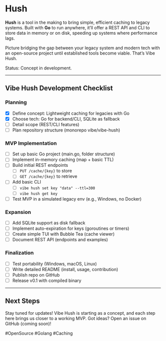 # Hush

**Hush** is a tool in the making to bring simple, efficient caching to legacy systems. Built with **Go** to run anywhere, it’ll offer a REST API and CLI to store data in memory or on disk, speeding up systems where performance lags.

Picture bridging the gap between your legacy system and modern tech with an open-source project until established tools become viable. That’s Vibe Hush.

Status: Concept in development.

---

## Vibe Hush Development Checklist

### Planning
- [x] Define concept: Lightweight caching for legacies with Go
- [x] Choose tech: Go for backend/CLI, SQLite as fallback
- [ ] Detail scope (REST/CLI features)
- [ ] Plan repository structure (monorepo vibe/vibe-hush)

### MVP Implementation
- [ ] Set up basic Go project (main.go, folder structure)
- [ ] Implement in-memory caching (map + basic TTL)
- [ ] Build initial REST endpoints
  - [ ] `PUT /cache/{key}` to store
  - [ ] `GET /cache/{key}` to retrieve
- [ ] Add basic CLI
  - [ ] `vibe hush set key "data" --ttl=300`
  - [ ] `vibe hush get key`
- [ ] Test MVP in a simulated legacy env (e.g., Windows, no Docker)

### Expansion
- [ ] Add SQLite support as disk fallback
- [ ] Implement auto-expiration for keys (goroutines or timers)
- [ ] Create simple TUI with Bubble Tea (cache viewer)
- [ ] Document REST API (endpoints and examples)

### Finalization
- [ ] Test portability (Windows, macOS, Linux)
- [ ] Write detailed README (install, usage, contribution)
- [ ] Publish repo on GitHub
- [ ] Release v0.1 with compiled binary

---

## Next Steps
Stay tuned for updates! Vibe Hush is starting as a concept, and each step here brings us closer to a working MVP. Got ideas? Open an issue on GitHub (coming soon)!

#OpenSource #Golang #Caching
